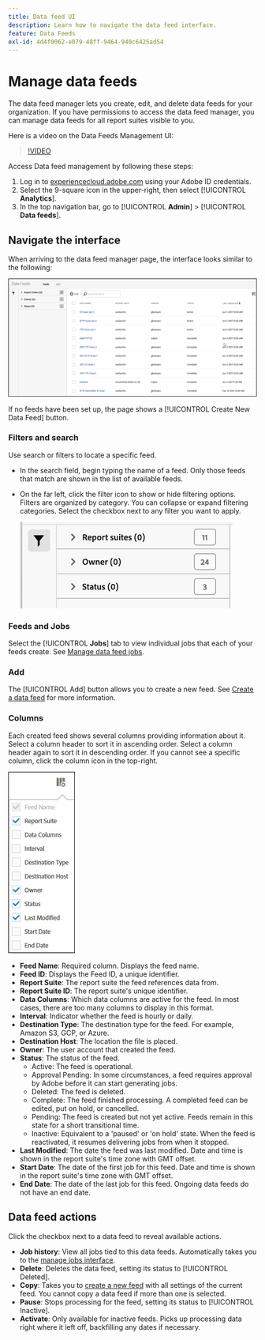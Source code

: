 ```yaml
---
title: Data feed UI
description: Learn how to navigate the data feed interface.
feature: Data Feeds
exl-id: 4d4f0062-e079-48ff-9464-940c6425ad54
---
```

# Manage data feeds

The data feed manager lets you create, edit, and delete data feeds for your organization. If you have permissions to access the data feed manager, you can manage data feeds for all report suites visible to you.

Here is a video on the Data Feeds Management UI:

>[!VIDEO](https://video.tv.adobe.com/v/25452/?quality=12)

Access Data feed management by following these steps:

1. Log in to [experiencecloud.adobe.com](https://experiencecloud.adobe.com) using your Adobe ID credentials.
1. Select the 9-square icon in the upper-right, then select [!UICONTROL **Analytics**].
1. In the top navigation bar, go to [!UICONTROL **Admin**] > [!UICONTROL **Data feeds**].

## Navigate the interface

When arriving to the data feed manager page, the interface looks similar to the following:

![Data feeds](assets/feeds.png)

If no feeds have been set up, the page shows a [!UICONTROL Create New Data Feed] button.

### Filters and search

Use search or filters to locate a specific feed.

* In the search field, begin typing the name of a feed. Only those feeds that match are shown in the list of available feeds.

* On the far left, click the filter icon to show or hide filtering options. Filters are organized by category. You can collapse or expand filtering categories. Select the checkbox next to any filter you want to apply.

  ![Filter](assets/filters.png)

### Feeds and Jobs

Select the [!UICONTROL **Jobs**] tab to view individual jobs that each of your feeds create. See [Manage data feed jobs](df-manage-jobs.md).

### Add

The [!UICONTROL Add] button allows you to create a new feed. See [Create a data feed](create-feed.md) for more information.

### Columns

Each created feed shows several columns providing information about it. Select a column header to sort it in ascending order. Select a column header again to sort it in descending order. If you cannot see a specific column, click the column icon in the top-right.

![Column icon](assets/cols.jpg)

* **Feed Name**: Required column. Displays the feed name.
* **Feed ID**: Displays the Feed ID, a unique identifier.
* **Report Suite**: The report suite the feed references data from.
* **Report Suite ID**: The report suite's unique identifier.
* **Data Columns**: Which data columns are active for the feed. In most cases, there are too many columns to display in this format.
* **Interval**: Indicator whether the feed is hourly or daily.
* **Destination Type**: The destination type for the feed. For example, Amazon S3, GCP, or Azure.
* **Destination Host**: The location the file is placed.
* **Owner**: The user account that created the feed.
* **Status**: The status of the feed.
  * Active: The feed is operational.
  * Approval Pending: In some circumstances, a feed requires approval by Adobe before it can start generating jobs.
  * Deleted: The feed is deleted.
  * Complete: The feed finished processing. A completed feed can be edited, put on hold, or cancelled.
  * Pending: The feed is created but not yet active. Feeds remain in this state for a short transitional time.
  * Inactive: Equivalent to a 'paused' or 'on hold' state. When the feed is reactivated, it resumes delivering jobs from when it stopped.
* **Last Modified**: The date the feed was last modified. Date and time is shown in the report suite's time zone with GMT offset.
* **Start Date**: The date of the first job for this feed. Date and time is shown in the report suite's time zone with GMT offset.
* **End Date**: The date of the last job for this feed. Ongoing data feeds do not have an end date.

## Data feed actions

Click the checkbox next to a data feed to reveal available actions.

* **Job history**: View all jobs tied to this data feeds. Automatically takes you to the [manage jobs interface](df-manage-jobs.md).
* **Delete**: Deletes the data feed, setting its status to [!UICONTROL Deleted].
* **Copy**: Takes you to [create a new feed](create-feed.md) with all settings of the current feed. You cannot copy a data feed if more than one is selected.
* **Pause**: Stops processing for the feed, setting its status to [!UICONTROL Inactive].
* **Activate**: Only available for inactive feeds. Picks up processing data right where it left off, backfilling any dates if necessary.